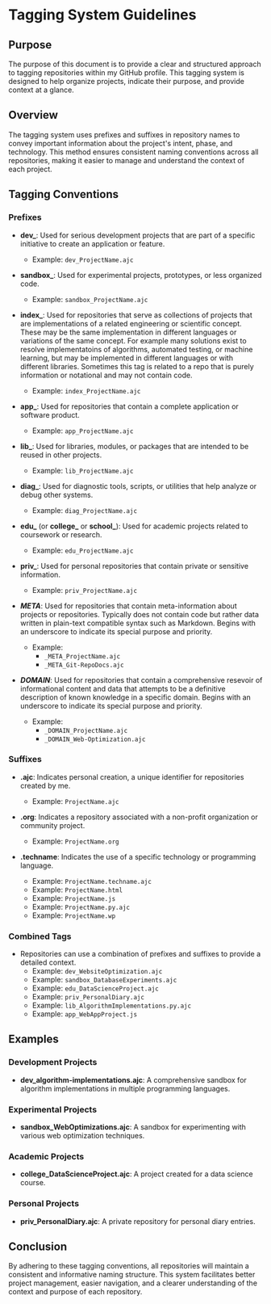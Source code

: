 # Tagging System Guidelines

## Purpose

The purpose of this document is to provide a clear and structured approach to tagging repositories within my GitHub profile. This tagging system is designed to help organize projects, indicate their purpose, and provide context at a glance.

## Overview

The tagging system uses prefixes and suffixes in repository names to convey important information about the project's intent, phase, and technology. This method ensures consistent naming conventions across all repositories, making it easier to manage and understand the context of each project.

## Tagging Conventions

### Prefixes

- **dev_**: Used for serious development projects that are part of a specific initiative to create an application or feature.
  - Example: `dev_ProjectName.ajc`

- **sandbox_**: Used for experimental projects, prototypes, or less organized code.
  - Example: `sandbox_ProjectName.ajc`

- **index_**: Used for repositories that serve as collections of projects that are implementations of a related engineering or scientific concept. These may be the same implementation in different languages or variations of the same concept. For example many solutions exist to resolve implementatoins of algorithms, automated testing, or machine learning, but may be implemented in different languages or with different libraries. Sometimes this tag is related to a repo that is purely information or notational and may not contain code.
  - Example: `index_ProjectName.ajc`

- **app_**: Used for repositories that contain a complete application or software product.
  - Example: `app_ProjectName.ajc`

- **lib_**: Used for libraries, modules, or packages that are intended to be reused in other projects.
  - Example: `lib_ProjectName.ajc`

- **diag_**: Used for diagnostic tools, scripts, or utilities that help analyze or debug other systems.
  - Example: `diag_ProjectName.ajc`

- **edu_** (or **college_** or **school_**): Used for academic projects related to coursework or research.
  - Example: `edu_ProjectName.ajc`

- **priv_**: Used for personal repositories that contain private or sensitive information.
  - Example: `priv_ProjectName.ajc`

- **_META_**: Used for repositories that contain meta-information about projects or repositories. Typically does not contain code but rather data written in plain-text compatible syntax such as Markdown. Begins with an underscore to indicate its special purpose and priority.
  - Example: 
    - `_META_ProjectName.ajc`
    - `_META_Git-RepoDocs.ajc`

- **_DOMAIN_**: Used for repositories that contain a comprehensive resevoir of informational content and data that attempts to be a definitive description of known knowledge in a specific domain. Begins with an underscore to indicate its special purpose and priority.
  - Example: 
    - `_DOMAIN_ProjectName.ajc`
    - `_DOMAIN_Web-Optimization.ajc`

### Suffixes

- **.ajc**: Indicates personal creation, a unique identifier for repositories created by me.
  - Example: `ProjectName.ajc`

- **.org**: Indicates a repository associated with a non-profit organization or community project.
  - Example: `ProjectName.org`

- **.techname**: Indicates the use of a specific technology or programming language.
  - Example: `ProjectName.techname.ajc`
  - Example: `ProjectName.html`
  - Example: `ProjectName.js`
  - Example: `ProjectName.py.ajc`
  - Example: `ProjectName.wp`

### Combined Tags

- Repositories can use a combination of prefixes and suffixes to provide a detailed context.
  - Example: `dev_WebsiteOptimization.ajc`
  - Example: `sandbox_DatabaseExperiments.ajc`
  - Example: `edu_DataScienceProject.ajc`
  - Example: `priv_PersonalDiary.ajc`
  - Example: `lib_AlgorithmImplementations.py.ajc`
  - Example: `app_WebAppProject.js`

## Examples

### Development Projects

- **dev_algorithm-implementations.ajc**: A comprehensive sandbox for algorithm implementations in multiple programming languages.

### Experimental Projects

- **sandbox_WebOptimizations.ajc**: A sandbox for experimenting with various web optimization techniques.

### Academic Projects

- **college_DataScienceProject.ajc**: A project created for a data science course.

### Personal Projects

- **priv_PersonalDiary.ajc**: A private repository for personal diary entries.

## Conclusion

By adhering to these tagging conventions, all repositories will maintain a consistent and informative naming structure. This system facilitates better project management, easier navigation, and a clearer understanding of the context and purpose of each repository.
